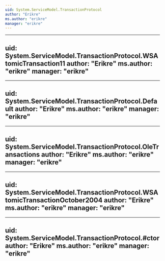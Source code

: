 ```yaml
---
uid: System.ServiceModel.TransactionProtocol
author: "Erikre"
ms.author: "erikre"
manager: "erikre"
---
```


---
uid: System.ServiceModel.TransactionProtocol.WSAtomicTransaction11
author: "Erikre"
ms.author: "erikre"
manager: "erikre"
---

---
uid: System.ServiceModel.TransactionProtocol.Default
author: "Erikre"
ms.author: "erikre"
manager: "erikre"
---

---
uid: System.ServiceModel.TransactionProtocol.OleTransactions
author: "Erikre"
ms.author: "erikre"
manager: "erikre"
---

---
uid: System.ServiceModel.TransactionProtocol.WSAtomicTransactionOctober2004
author: "Erikre"
ms.author: "erikre"
manager: "erikre"
---

---
uid: System.ServiceModel.TransactionProtocol.#ctor
author: "Erikre"
ms.author: "erikre"
manager: "erikre"
---
